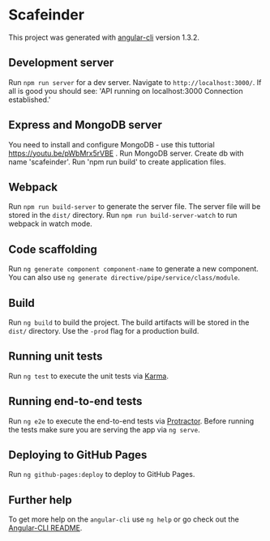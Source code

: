 # Scafeinder

This project was generated with [angular-cli](https://github.com/angular/angular-cli) version 1.3.2.

## Development server
Run `npm run server` for a dev server. Navigate to `http://localhost:3000/`. If all is good you should see: 'API running on localhost:3000 Connection established.'

## Express and MongoDB server
You need to install and configure MongoDB - use this tuttorial https://youtu.be/pWbMrx5rVBE .
Run MongoDB server. Create db with name 'scafeinder'. Run 'npm run build' to create application files.

## Webpack 
Run `npm run build-server` to generate the server file. The server file will be stored in the `dist/` directory. Run `npm run build-server-watch` to run webpack in watch mode.

## Code scaffolding

Run `ng generate component component-name` to generate a new component. You can also use `ng generate directive/pipe/service/class/module`.

## Build

Run `ng build` to build the project. The build artifacts will be stored in the `dist/` directory. Use the `-prod` flag for a production build.

## Running unit tests

Run `ng test` to execute the unit tests via [Karma](https://karma-runner.github.io).

## Running end-to-end tests

Run `ng e2e` to execute the end-to-end tests via [Protractor](http://www.protractortest.org/).
Before running the tests make sure you are serving the app via `ng serve`.

## Deploying to GitHub Pages

Run `ng github-pages:deploy` to deploy to GitHub Pages.

## Further help

To get more help on the `angular-cli` use `ng help` or go check out the [Angular-CLI README](https://github.com/angular/angular-cli/blob/master/README.md).
